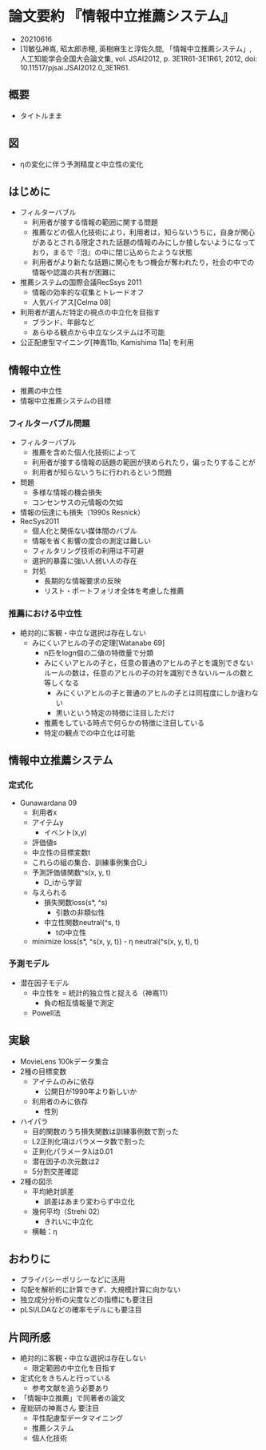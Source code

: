 <!-- tex script for md -->
<script type="text/javascript" async src="https://cdnjs.cloudflare.com/ajax/libs/mathjax/2.7.7/MathJax.js?config=TeX-MML-AM_CHTML">
</script>
<script type="text/x-mathjax-config">
 MathJax.Hub.Config({
 tex2jax: {
 inlineMath: [['$', '$'] ],
 displayMath: [ ['$$','$$'], ["\\[","\\]"] ]
 }
 });
</script>

# 論文要約 『情報中立推薦システム』

- 20210616
- [1]敏弘神嶌, 昭太郎赤穂, 英樹麻生と淳佐久間, 「情報中立推薦システム」, 人工知能学会全国大会論文集, vol. JSAI2012, p. 3E1R61-3E1R61, 2012, doi: 10.11517/pjsai.JSAI2012.0_3E1R61.

<!-- -------------------- -->

## 概要
- タイトルまま

<!-- -------------------- -->

## 図
- ηの変化に伴う予測精度と中立性の変化

<!-- -------------------- -->

## はじめに
- フィルターバブル
    - 利用者が接する情報の範囲に関する問題
    - 推薦などの個人化技術により，利用者は，知らないうちに，自身が関心があるとされる限定された話題の情報のみにしか接しないようになっており，まるで『泡』の中に閉じ込めらたような状態
    - 利用者がより新たな話題に関心をもつ機会が奪われたり，社会の中での情報や認識の共有が困難に
- 推薦システムの国際会議RecSsys 2011
    - 情報の効率的な収集とトレードオフ
    - 人気バイアス[Celma 08]
- 利用者が選んだ特定の視点の中立化を目指す
    - ブランド、年齢など
    - あらゆる観点から中立なシステムは不可能
- 公正配慮型マイニング[神嶌11b, Kamishima 11a] を利用

<!-- -------------------- -->

## 情報中立性
- 推薦の中立性
- 情報中立推薦システムの目標

### フィルターバブル問題
- フィルターバブル
    - 推薦を含めた個人化技術によって
    - 利用者が接する情報の話題の範囲が狭められたり，偏ったりすることが
    - 利用者が知らないうちに行われるという問題
- 問題
    - 多様な情報の機会損失
    - コンセンサスの元情報の欠如
- 情報の伝達にも損失（1990s Resnick）
- RecSys2011
    - 個人化と関係ない媒体間のバブル
    - 情報を省く影響の度合の測定は難しい
    - フィルタリング技術の利用は不可避
    - 選択的暴露に強い人弱い人の存在
    - 対処
        - 長期的な情報要求の反映
        - リスト・ポートフォリオ全体を考慮した推薦

### 推薦における中立性
- 絶対的に客観・中立な選択は存在しない
    - みにくいアヒルの子の定理[Watanabe 69] 
        - n匹をlogn個の二値の特徴量で分類
        - みにくいアヒルの子と，任意の普通のアヒルの子とを識別できないルールの数は，任意のアヒルの子の対を識別できないルールの数と等しくなる
            - みにくいアヒルの子と普通のアヒルの子とは同程度にしか違わない
            - 黒いという特定の特徴に注目しただけ
        - 推薦をしている時点で何らかの特徴に注目している
        - 特定の観点での中立化は可能

<!-- -------------------- -->

## 情報中立推薦システム

### 定式化
- Gunawardana 09
    - 利用者x
    - アイテムy
        - イベント(x,y)
    - 評価値s
    - 中立性の目標変数t
    - これらの組の集合、訓練事例集合D_i
    - 予測評価値関数^s(x, y, t)
        - D_iから学習
    - 与えられる
        - 損失関数loss(s*, ^s)
            - 引数の非類似性
        - 中立性関数neutral(^s, t)
            - tの中立性
    - minimize loss(s*, ^s(x, y, t)) - η neutral(^s(x, y, t), t)

### 予測モデル
- 潜在因子モデル
    - 中立性を = 統計的独立性と捉える（神嶌11）
        - 負の相互情報量で測定
    - Powell法

<!-- -------------------- -->

## 実験
- MovieLens 100kデータ集合
- 2種の目標変数
    - アイテムのみに依存
        - 公開日が1990年より新しいか
    - 利用者のみに依存
        - 性別
- ハイパラ
    - 目的関数のうち損失関数は訓練事例数で割った
    - L2正則化項はパラメータ数で割った
    - 正則化パラメータλは0.01
    - 潜在因子の次元数は2
    - 5分割交差確認
- 2種の図示
    - 平均絶対誤差  
        - 誤差はあまり変わらず中立化
    - 幾何平均（Strehi 02）
        - きれいに中立化
    - 横軸：η

<!-- -------------------- -->

## おわりに
- プライバシーポリシーなどに活用
- 勾配を解析的に計算できず、大規模計算に向かない
- 独立成分分析の尖度などの指標にも要注目
- pLSI/LDAなどの確率モデルにも要注目

<!-- -------------------- -->

## 片岡所感
- 絶対的に客観・中立な選択は存在しない
    - 限定範囲の中立化を目指す
- 定式化をきちんと行っている
    - 参考文献を追う必要あり
- 「情報中立推薦」で同著者の論文
- 産総研の神嶌さん 要注目
    - 平性配慮型データマイニング
    - 推薦システム
    - 個人化技術
